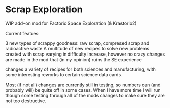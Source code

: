 # Scrap Exploration

WIP add-on mod for Factorio Space Exploration (& Krastorio2)

Current featues:

3 new types of scrappy goodness: 
raw scrap, compresed scrap and radioactive waste
A multitude of new recipes to solve new problems created with scrap varying in difficulty increase, however no crazy changes are made in the mod that (in my opinion) ruins the SE experience  


changes a variety of recipes for both sciences and manufacturing, with some interesting reworks to certain science data cards.

Most (if not all) changes are currently still in testing, so numbers can (and probably will) be quite off in some cases. When I have more time I will run though some testing through all of the mods changes to make sure they are not too destructive. 

